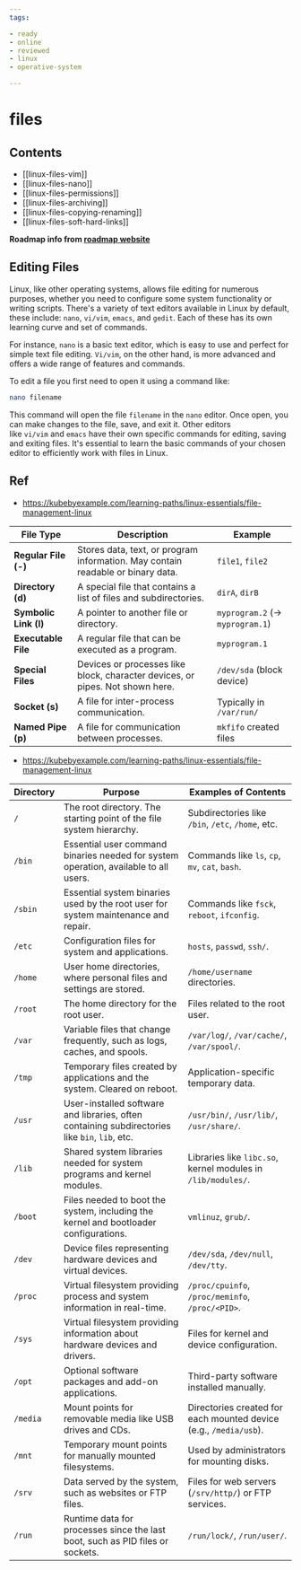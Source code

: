 ```yaml
---
tags:

- ready
- online
- reviewed
- linux
- operative-system

---
```

# files

## Contents

- [[linux-files-vim]]
- [[linux-files-nano]]
- [[linux-files-permissions]]
- [[linux-files-archiving]]
- [[linux-files-copying-renaming]]
- [[linux-files-soft-hard-links]]

__Roadmap info from [roadmap website](https://roadmap.sh/linux/files)__

## Editing Files

Linux, like other operating systems, allows file editing for numerous purposes, whether you need to configure some system functionality or writing scripts. There's a variety of text editors available in Linux by default, these include: `nano`, `vi/vim`, `emacs`, and `gedit`. Each of these has its own learning curve and set of commands.

For instance, `nano` is a basic text editor, which is easy to use and perfect for simple text file editing. `Vi/vim`, on the other hand, is more advanced and offers a wide range of features and commands.

To edit a file you first need to open it using a command like:

```bash
nano filename
```

This command will open the file `filename` in the `nano` editor. Once open, you can make changes to the file, save, and exit it. Other editors like `vi/vim` and `emacs` have their own specific commands for editing, saving and exiting files. It's essential to learn the basic commands of your chosen editor to efficiently work with files in Linux.


## Ref

- https://kubebyexample.com/learning-paths/linux-essentials/file-management-linux

| **File Type**         | **Description**                                                                 | **Example**                     |
| --------------------- | ------------------------------------------------------------------------------- | ------------------------------- |
| **Regular File (-)**  | Stores data, text, or program information. May contain readable or binary data. | `file1`, `file2`                |
| **Directory (d)**     | A special file that contains a list of files and subdirectories.                | `dirA`, `dirB`                  |
| **Symbolic Link (l)** | A pointer to another file or directory.                                         | `myprogram.2` (→ `myprogram.1`) |
| **Executable File**   | A regular file that can be executed as a program.                               | `myprogram.1`                   |
| **Special Files**     | Devices or processes like block, character devices, or pipes. Not shown here.   | `/dev/sda` (block device)       |
| **Socket (s)**        | A file for inter-process communication.                                         | Typically in `/var/run/`        |
| **Named Pipe (p)**    | A file for communication between processes.                                     | `mkfifo` created files          |
- https://kubebyexample.com/learning-paths/linux-essentials/file-management-linux

| **Directory** | **Purpose**                                                                                   | **Examples of Contents**                                                                 |
|---------------|-----------------------------------------------------------------------------------------------|-----------------------------------------------------------------------------------------|
| `/`           | The root directory. The starting point of the file system hierarchy.                         | Subdirectories like `/bin`, `/etc`, `/home`, etc.                                       |
| `/bin`        | Essential user command binaries needed for system operation, available to all users.          | Commands like `ls`, `cp`, `mv`, `cat`, `bash`.                                          |
| `/sbin`       | Essential system binaries used by the root user for system maintenance and repair.            | Commands like `fsck`, `reboot`, `ifconfig`.                                             |
| `/etc`        | Configuration files for system and applications.                                              | `hosts`, `passwd`, `ssh/`.                                                             |
| `/home`       | User home directories, where personal files and settings are stored.                          | `/home/username` directories.                                                          |
| `/root`       | The home directory for the root user.                                                         | Files related to the root user.                                                        |
| `/var`        | Variable files that change frequently, such as logs, caches, and spools.                      | `/var/log/`, `/var/cache/`, `/var/spool/`.                                             |
| `/tmp`        | Temporary files created by applications and the system. Cleared on reboot.                    | Application-specific temporary data.                                                   |
| `/usr`        | User-installed software and libraries, often containing subdirectories like `bin`, `lib`, etc.| `/usr/bin/`, `/usr/lib/`, `/usr/share/`.                                               |
| `/lib`        | Shared system libraries needed for system programs and kernel modules.                        | Libraries like `libc.so`, kernel modules in `/lib/modules/`.                            |
| `/boot`       | Files needed to boot the system, including the kernel and bootloader configurations.          | `vmlinuz`, `grub/`.                                                                    |
| `/dev`        | Device files representing hardware devices and virtual devices.                               | `/dev/sda`, `/dev/null`, `/dev/tty`.                                                   |
| `/proc`       | Virtual filesystem providing process and system information in real-time.                     | `/proc/cpuinfo`, `/proc/meminfo`, `/proc/<PID>`.                                        |
| `/sys`        | Virtual filesystem providing information about hardware devices and drivers.                  | Files for kernel and device configuration.                                             |
| `/opt`        | Optional software packages and add-on applications.                                           | Third-party software installed manually.                                               |
| `/media`      | Mount points for removable media like USB drives and CDs.                                     | Directories created for each mounted device (e.g., `/media/usb`).                       |
| `/mnt`        | Temporary mount points for manually mounted filesystems.                                      | Used by administrators for mounting disks.                                             |
| `/srv`        | Data served by the system, such as websites or FTP files.                                     | Files for web servers (`/srv/http/`) or FTP services.                                   |
| `/run`        | Runtime data for processes since the last boot, such as PID files or sockets.                 | `/run/lock/`, `/run/user/`.                                                            |

